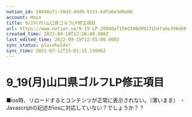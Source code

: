 ```yaml
---
notion_id: 28040af1-58d3-40d9-9131-bdfa6e3d0e60
account: Main
title: 9/19(月)山口県ゴルフLP修正項目
url: https://www.notion.so/9-19-LP-28040af158d340d99131bdfa6e3d0e60
created_time: 2022-09-19T12:26:00.000Z
last_edited_time: 2022-09-19T12:55:00.000Z
sync_status: placeholder
sync_time: 2025-07-12T15:01:15.136062
---
```

# 9_19(月)山口県ゴルフLP修正項目

■ios時、リロードするとコンテンツが正常に表示されない。（薄いまま）
・Javascriptの記述がiosに対応していない？でしょうか？？